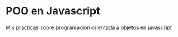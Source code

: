 <h1>POO en Javascript</h1>
<p>Mis practicas sobre programacion orientada a objetos en javascript</p>
